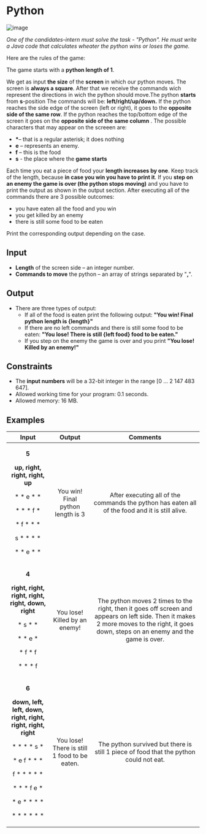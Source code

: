 ﻿# **Python**



![image](https://user-images.githubusercontent.com/67644402/149634738-6e58b3d9-6485-4a72-a4d5-a4b960730453.png)



*One of the candidates-intern must solve the task - "Python". He must write a Java code that calculates wheater the python wins or loses the game.*

Here are the rules of the game:

The game starts with a **python length of 1**.

We get as input **the size** of the **screen** in which our python moves. The screen is **always a square**. After that we receive the commands wich represent the directions in wich the python should move.The python **starts** from **s**-position The commands will be: **left/right/up/down.** If the python reaches the side edge of the screen (left or right), it goes to the **opposite side of the same row**. If the python reaches the top/bottom edge of the screen it goes on the **opposite side of the same column** . The possible characters that may appear on the screeen are:

- **\***– that is a regular asterisk; it does nothing
- **e** – represents an enemy. 
- **f** – this is the food
- **s** - the place where the **game starts**

Each time you eat a piece of food your **length increases by one**. Keep track of the length, because **in case you win you have to print it**. If you **step on an enemy the game is over (the python stops moving)** and you have to print the output as shown in the output section. After executing all of the commands there are 3 possible outcomes:

- you have eaten all the food and you win
- you get killed by an enemy
- there is still some food to be eaten

Print the corresponding output depending on the case.
## **Input**
- **Length** of the screen side – an integer number.
- **Commands to move** the python – an array of strings separated by "**,**".
## **Output**
- There are three types of output:
  - If all of the food is eaten print the following output: **"You win! Final python length is {length}"**
  - If there are no left commands and there is still some food to be eaten: **"You lose! There is still {left food} food to be eaten."**
  - If you step on the enemy the game is over and you print **"You lose! Killed by an enemy!"**
## **Constraints**
- The **input numbers** will be a 32-bit integer in the range [0 … 2 147 483 647].
- Allowed working time for your program: 0.1 seconds.
- Allowed memory: 16 MB.
## **Examples**

|**Input**|**Output**|**Comments**|
| :-: | :-: | :-: |
|<p>**5**</p><p>**up, right, right, right, up**</p><p>\* \* e \* \*</p><p>\* \* \* f \*</p><p>\* f \* \* \*</p><p>s \* \* \* \*</p><p>\* \* e \* \*</p>|You win! Final python length is 3|After executing all of the commands the python has eaten all of the food and it is still alive.|
|<p>**4**</p><p>**right, right, right, right, right, down, right**</p><p>\* s \* \*</p><p>\* \* e \*</p><p>\* f \* f</p><p>\* \* \* f</p>|You lose! Killed by an enemy!|The python moves 2 times to the right, then it goes off screen and appears on left side. Then it makes 2 more moves to the right, it goes down, steps on an enemy and the game is over.|
|<p>**6**</p><p>**down, left, left, down, right, right, right, right, right**</p><p>\* \* \* \* s \*</p><p>\* e f \* \* \*</p><p>f \* \* \* \* \*</p><p>\* \* \* f e \*</p><p>\* e \* \* \* \*</p><p>\* \* \* \* \* \*</p>|You lose! There is still 1 food to be eaten.|The python survived but there is still 1 piece of food that the python could not eat.|



